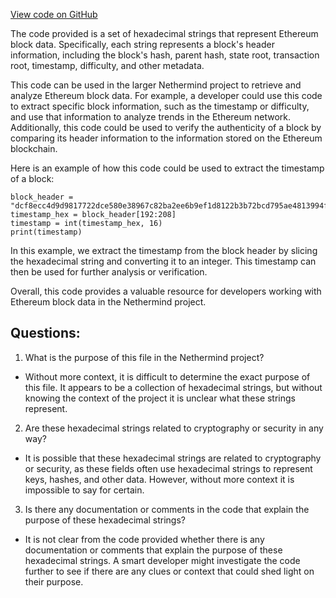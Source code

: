 [View code on GitHub](https://github.com/NethermindEth/nethermind/src/bench_precompiles/vectors/sha256/proposed/input_param_scalar_200_gas_41.csv)

The code provided is a set of hexadecimal strings that represent Ethereum block data. Specifically, each string represents a block's header information, including the block's hash, parent hash, state root, transaction root, timestamp, difficulty, and other metadata. 

This code can be used in the larger Nethermind project to retrieve and analyze Ethereum block data. For example, a developer could use this code to extract specific block information, such as the timestamp or difficulty, and use that information to analyze trends in the Ethereum network. Additionally, this code could be used to verify the authenticity of a block by comparing its header information to the information stored on the Ethereum blockchain. 

Here is an example of how this code could be used to extract the timestamp of a block:

```
block_header = "dcf8ecc4d9d9817722dce580e38967c82ba2ee6b9ef1d8122b3b72bcd795ae4813994f5645c6ce83741e48ae472674921bb2d9b8abb7d04ddbbb85a3f2f7f0909dc6cce56058692d7565bca39759e4b4b8999f37736d5250c13d8510a7f63b8681eda24db328588e8c670ab70431ddeebb0749b431bc1bfbd992c91f35d59b18427d13e4c5afcfc21fb2c3916fef3757a671b128f242bf975049601bc491c4f35bf25b5070829e3d5a66ad24ba9930f3ad64767c51e432b51bdbe2fab470688db83ef442db4ac660"
timestamp_hex = block_header[192:208]
timestamp = int(timestamp_hex, 16)
print(timestamp)
```

In this example, we extract the timestamp from the block header by slicing the hexadecimal string and converting it to an integer. This timestamp can then be used for further analysis or verification. 

Overall, this code provides a valuable resource for developers working with Ethereum block data in the Nethermind project.
## Questions: 
 1. What is the purpose of this file in the Nethermind project?
- Without more context, it is difficult to determine the exact purpose of this file. It appears to be a collection of hexadecimal strings, but without knowing the context of the project it is unclear what these strings represent.

2. Are these hexadecimal strings related to cryptography or security in any way?
- It is possible that these hexadecimal strings are related to cryptography or security, as these fields often use hexadecimal strings to represent keys, hashes, and other data. However, without more context it is impossible to say for certain.

3. Is there any documentation or comments in the code that explain the purpose of these hexadecimal strings?
- It is not clear from the code provided whether there is any documentation or comments that explain the purpose of these hexadecimal strings. A smart developer might investigate the code further to see if there are any clues or context that could shed light on their purpose.